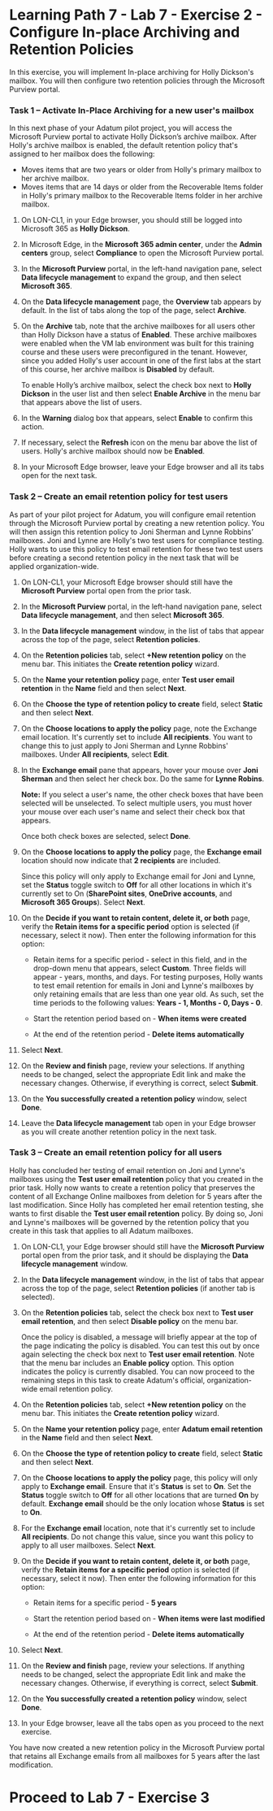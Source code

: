 # Learning Path 7 - Lab 7 - Exercise 2 - Configure In-place Archiving and Retention Policies  

In this exercise, you will implement In-place archiving for Holly Dickson's mailbox. You will then configure two retention policies through the Microsoft Purview portal. 

### Task 1 – Activate In-Place Archiving for a new user's mailbox

In this next phase of your Adatum pilot project, you will access the Microsoft Purview portal to activate Holly Dickson’s archive mailbox. After Holly's archive mailbox is enabled, the default retention policy that's assigned to her mailbox does the following: <br/>

- Moves items that are two years or older from Holly's primary mailbox to her archive mailbox.
- Moves items that are 14 days or older from the Recoverable Items folder in Holly's primary mailbox to the Recoverable Items folder in her archive mailbox.

1. On LON-CL1, in your Edge browser, you should still be logged into Microsoft 365 as **Holly Dickson**.

2. In Microsoft Edge, in the **Microsoft 365 admin center**, under the **Admin centers** group, select **Compliance** to open the Microsoft Purview portal.

3. In the **Microsoft Purview** portal, in the left-hand navigation pane, select **Data lifecycle management** to expand the group, and then select **Microsoft 365**. 

4. On the **Data lifecycle management** page, the **Overview** tab appears by default. In the list of tabs along the top of the page, select **Archive**.

5. On the **Archive** tab, note that the archive mailboxes for all users other than Holly Dickson have a status of **Enabled**. These archive mailboxes were enabled when the VM lab environment was built for this training course and these users were preconfigured in the tenant. However, since you added Holly's user account in one of the first labs at the start of this course, her archive mailbox is **Disabled** by default. <br/>

	To enable Holly’s archive mailbox, select the check box next to **Holly Dickson** in the user list and then select **Enable Archive** in the menu bar that appears above the list of users.

6. In the **Warning** dialog box that appears, select **Enable** to confirm this action.

7. If necessary, select the **Refresh** icon on the menu bar above the list of users. Holly's archive mailbox should now be **Enabled**.

8. In your Microsoft Edge browser, leave your Edge browser and all its tabs open for the next task. 
 

### Task 2 – Create an email retention policy for test users

As part of your pilot project for Adatum, you will configure email retention through the Microsoft Purview portal by creating a new retention policy. You will then assign this retention policy to Joni Sherman and Lynne Robbins’ mailboxes. Joni and Lynne are Holly's two test users for compliance testing. Holly wants to use this policy to test email retention for these two test users before creating a second retention policy in the next task that will be applied organization-wide.

1. On LON-CL1, your Microsoft Edge browser should still have the **Microsoft Purview** portal open from the prior task.

2. In the **Microsoft Purview** portal, in the left-hand navigation pane, select **Data lifecycle management**, and then select **Microsoft 365**.

3. In the **Data lifecycle management** window, in the list of tabs that appear across the top of the page, select **Retention policies**.

4. On the **Retention policies** tab, select **+New retention policy** on the menu bar. This initiates the **Create retention policy** wizard.

5. On the **Name your retention policy** page, enter **Test user email retention** in the **Name** field and then select **Next**.

6. On the **Choose the type of retention policy to create** field, select **Static** and then select **Next**.

7. On the **Choose locations to apply the policy** page, note the Exchange email location. It's currently set to include **All recipients**. You want to change this to just apply to Joni Sherman and Lynne Robbins' mailboxes. Under **All recipients**, select **Edit**.

8. In the **Exchange email** pane that appears, hover your mouse over **Joni Sherman** and then select her check box. Do the same for **Lynne Robins**. <br/>

	**Note:** If you select a user's name, the other check boxes that have been selected will be unselected. To select multiple users, you must hover your mouse over each user's name and select their check box that appears. <br/>

	Once both check boxes are selected, select **Done**.

9. On the **Choose locations to apply the policy** page, the **Exchange email** location should now indicate that **2 recipients** are included. <br/>

	Since this policy will only apply to Exchange email for Joni and Lynne, set the **Status** toggle switch to **Off** for all other locations in which it's currently set to On (**SharePoint sites**, **OneDrive accounts**, and **Microsoft 365 Groups**). Select **Next**.

10. On the **Decide if you want to retain content, delete it, or both** page, verify the **Retain items for a specific period** option is selected (if necessary, select it now). Then enter the following information for this option: <br/>

	- Retain items for a specific period - select in this field, and in the drop-down menu that appears, select **Custom**. Three fields will appear - years, months, and days. For testing purposes, Holly wants to test email retention for emails in Joni and Lynne's mailboxes by only retaining emails that are less than one year old. As such, set the time periods to the following values: **Years - 1, Months - 0, Days - 0**.

	- Start the retention period based on - **When items were created**

	- At the end of the retention period - **Delete items automatically**

11. Select **Next**.

12. On the **Review and finish** page, review your selections. If anything needs to be changed, select the appropriate Edit link and make the necessary changes. Otherwise, if everything is correct, select **Submit**.

13. On the **You successfully created a retention policy** window, select **Done**.

14. Leave the **Data lifecycle management** tab open in your Edge browser as you will create another retention policy in the next task.


### Task 3 – Create an email retention policy for all users

Holly has concluded her testing of email retention on Joni and Lynne's mailboxes using the **Test user email retention** policy that you created in the prior task. Holly now wants to create a retention policy that preserves the content of all Exchange Online mailboxes from deletion for 5 years after the last modification. Since Holly has completed her email retention testing, she wants to first disable the **Test user email retention** policy. By doing so, Joni and Lynne's mailboxes will be governed by the retention policy that you create in this task that applies to all Adatum mailboxes. 

1. On LON-CL1, your Edge browser should still have the **Microsoft Purview** portal open from the prior task, and it should be displaying the **Data lifecycle management** window.

2. In the **Data lifecycle management** window, in the list of tabs that appear across the top of the page, select **Retention policies** (if another tab is selected).

3. On the **Retention policies** tab, select the check box next to **Test user email retention**, and then select **Disable policy** on the menu bar.  <br/>

	Once the policy is disabled, a message will briefly appear at the top of the page indicating the policy is disabled. You can test this out by once again selecting the check box next to **Test user email retention**. Note that the menu bar includes an **Enable policy** option. This option indicates the policy is currently disabled. You can now proceed to the remaining steps in this task to create Adatum's official, organization-wide email retention policy.

4. On the **Retention policies** tab, select **+New retention policy** on the menu bar. This initiates the **Create retention policy** wizard.

5. On the **Name your retention policy** page, enter **Adatum email retention** in the **Name** field and then select **Next**.

6. On the **Choose the type of retention policy to create** field, select **Static** and then select **Next**.

7. On the **Choose locations to apply the policy** page, this policy will only apply to **Exchange email**. Ensure that it's **Status** is set to **On**. Set the **Status** toggle switch to **Off** for all other locations that are turned **On** by default. **Exchange email** should be the only location whose **Status** is set to **On**. 

8. For the **Exchange email** location, note that it's currently set to include **All recipients**. Do not change this value, since you want this policy to apply to all user mailboxes. Select **Next**.

9. On the **Decide if you want to retain content, delete it, or both** page, verify the **Retain items for a specific period** option is selected (if necessary, select it now). Then enter the following information for this option: <br/>

	- Retain items for a specific period - **5 years**

	- Start the retention period based on - **When items were last modified**

	- At the end of the retention period - **Delete items automatically**

10. Select **Next**.

11. On the **Review and finish** page, review your selections. If anything needs to be changed, select the appropriate Edit link and make the necessary changes. Otherwise, if everything is correct, select **Submit**.

12. On the **You successfully created a retention policy** window, select **Done**.

13. In your Edge browser, leave all the tabs open as you proceed to the next exercise.

You have now created a new retention policy in the Microsoft Purview portal that retains all Exchange emails from all mailboxes for 5 years after the last modification.

 # Proceed to Lab 7 - Exercise 3
 
